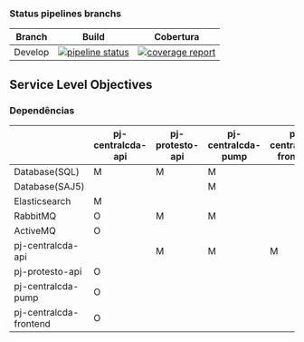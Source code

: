 ### Status pipelines branchs

| Branch  | Build                                                                                                                                                                                                                                                  | Cobertura                                                                                                                                                                                                                                              |
| ------- | ------------------------------------------------------------------------------------------------------------------------------------------------------------------------------------------------------------------------------------------------------ | ------------------------------------------------------------------------------------------------------------------------------------------------------------------------------------------------------------------------------------------------------ |
| Develop | [![pipeline status](https://git-unj.softplan.com.br/saj-procuradorias/central-cda/pj-centralcda-frontend-temp/badges/develop/pipeline.svg)](https://git-unj.softplan.com.br/saj-procuradorias/central-cda/pj-centralcda-frontend-temp/commits/develop) | [![coverage report](https://git-unj.softplan.com.br/saj-procuradorias/central-cda/pj-centralcda-frontend-temp/badges/develop/coverage.svg)](https://git-unj.softplan.com.br/saj-procuradorias/central-cda/pj-centralcda-frontend-temp/commits/develop) |

## Service Level Objectives
### Dependências

|                        | pj-centralcda-api | pj-protesto-api | pj-centralcda-pump | pj-centralcda-frontend |
|------------------------|-------------------|-----------------|--------------------|------------------------|
| Database(SQL)          |         M         |        M        |          M         |                        |
| Database(SAJ5)         |                   |                 |          M         |                        |
| Elasticsearch          |         M         |                 |                    |                        |
| RabbitMQ               |         O         |        M        |          M         |                        |
| ActiveMQ               |         O         |                 |                    |                        |
| pj-centralcda-api      |                   |        M        |          M         |            M           |
| pj-protesto-api        |         O         |                 |                    |                        |
| pj-centralcda-pump     |         O         |                 |                    |                        |
| pj-centralcda-frontend |         O         |                 |                    |                        |
